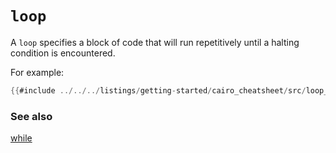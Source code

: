 # `loop`

A `loop` specifies a block of code that will run repetitively until a halting condition is encountered.

For example:

```rust
{{#include ../../../listings/getting-started/cairo_cheatsheet/src/loop_example.cairo:sheet}}
```

### See also

[while](while.md)
